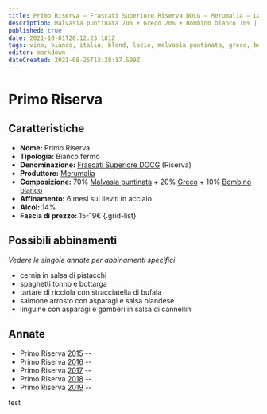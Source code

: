 ```yaml
---
title: Primo Riserva – Frascati Superiore Riserva DOCG – Merumalia – Lazio (IT) – 15-19€ – 3★-5★
description: Malvasia puntinata 70% + Greco 20% + Bombino bianco 10% | Cernia in salsa di pistacchi – Spaghetti tonno e bottarga – Tartare di ricciola con stracciatella di bufala – Salmone arrosto con asparagi e salsa olandese – Linguine asparagi e gamberi
published: true
date: 2021-10-01T20:12:23.181Z
tags: vino, bianco, italia, blend, lazio, malvasia puntinata, greco, bombino bianco, cernia in salsa di pistacchi, spaghetti tonno e bottarga, tartare di ricciola con stracciatella di bufala, salmone arrosto con asparagi e salsa olandese, linguine con asparagi e gamberi in salsa di cannellini, fermo, 5 stelle, 15-19€
editor: markdown
dateCreated: 2021-08-25T13:28:17.509Z
---
```


# Primo Riserva

## Caratteristiche
- **Nome:** Primo Riserva
- **Tipologia:** Bianco fermo
- **Denominazione:** [Frascati Superiore DOCG](/denominazioni/Italia/Lazio/DOCG/Frascati-Superiore) (Riserva)
- **Produttore:** [Merumalia](/produttori/Italia/Lazio/Merumalia) 
- **Composizione:** 70% [Malvasia puntinata](/vitigni/Italia/bacca-bianca/malvasia-puntinata) + 20% [Greco](/vitigni/Italia/bacca-bianca/greco) + 10% [Bombino bianco](/vitigni/Italia/bacca-bianca/bombino-bianco)
- **Affinamento:** 6 mesi sui lieviti in acciaio
- **Alcol:** 14%
- **Fascia di prezzo:** 15-19€
{.grid-list}

## Possibili abbinamenti
*Vedere le singole annate per abbinamenti specifici*

- cernia in salsa di pistacchi
- spaghetti tonno e bottarga
- tartare di ricciola con stracciatella di bufala
- salmone arrosto con asparagi e salsa olandese 
- linguine con asparagi e gamberi in salsa di cannellini

## Annate
- Primo Riserva [2015](/vini/Italia/Lazio/Merumalia/Primo-riserva/2015) -- <span class="star-4"></span>
- Primo Riserva [2016](/vini/Italia/Lazio/Merumalia/Primo-riserva/2016) -- <span class="star-3"></span>
- Primo Riserva [2017](/vini/Italia/Lazio/Merumalia/Primo-riserva/2017) -- <span class="star-4"></span>
- Primo Riserva [2018](/vini/Italia/Lazio/Merumalia/Primo-riserva/2018) -- <span class="star-5"></span>
- Primo Riserva [2019](/vini/Italia/Lazio/Merumalia/Primo-riserva/2019) -- <span class="star-5"></span>

test

